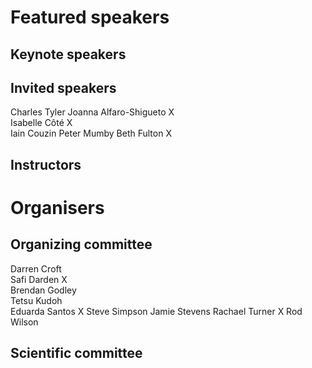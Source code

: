 # Featured speakers

## Keynote speakers


## Invited speakers

Charles Tyler
Joanna Alfaro-Shigueto X  
Isabelle Côté X  
Iain Couzin
Peter Mumby
Beth Fulton X  

## Instructors


# Organisers


## Organizing committee
Darren Croft  
Safi Darden X  
Brendan Godley  
Tetsu Kudoh  
Eduarda Santos X
Steve Simpson
Jamie Stevens
Rachael Turner X
Rod Wilson

## Scientific committee

